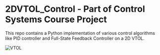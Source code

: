 # 2DVTOL_Control - Part of Control Systems Course Project
This repo contains a Python implementation of various control algorithms like PID controller and Full-State Feedback Controller on a 2D VTOL.

![VTOL](https://github.com/vshivaraman/2DVTOL_Control/images/VTOL.png)



